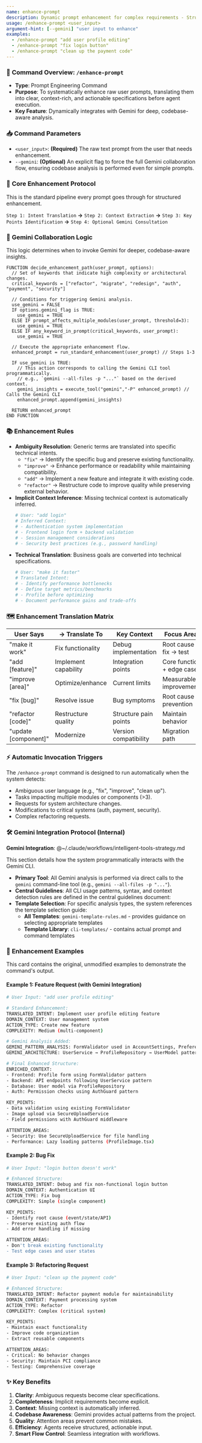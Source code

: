 ```yaml
---
name: enhance-prompt
description: Dynamic prompt enhancement for complex requirements - Structured enhancement of user prompts before agent execution
usage: /enhance-prompt <user_input>
argument-hint: [--gemini] "user input to enhance"
examples:
  - /enhance-prompt "add user profile editing"
  - /enhance-prompt "fix login button"
  - /enhance-prompt "clean up the payment code"
---
```


### 🚀 **Command Overview: `/enhance-prompt`**

-   **Type**: Prompt Engineering Command
-   **Purpose**: To systematically enhance raw user prompts, translating them into clear, context-rich, and actionable specifications before agent execution.
-   **Key Feature**: Dynamically integrates with Gemini for deep, codebase-aware analysis.

### 📥 **Command Parameters**

-   `<user_input>`: **(Required)** The raw text prompt from the user that needs enhancement.
-   `--gemini`: **(Optional)** An explicit flag to force the full Gemini collaboration flow, ensuring codebase analysis is performed even for simple prompts.

### 🔄 **Core Enhancement Protocol**

This is the standard pipeline every prompt goes through for structured enhancement.

`Step 1: Intent Translation` **->** `Step 2: Context Extraction` **->** `Step 3: Key Points Identification` **->** `Step 4: Optional Gemini Consultation`

### 🧠 **Gemini Collaboration Logic**

This logic determines when to invoke Gemini for deeper, codebase-aware insights.

```pseudo
FUNCTION decide_enhancement_path(user_prompt, options):
  // Set of keywords that indicate high complexity or architectural changes.
  critical_keywords = ["refactor", "migrate", "redesign", "auth", "payment", "security"]

  // Conditions for triggering Gemini analysis.
  use_gemini = FALSE
  IF options.gemini_flag is TRUE:
    use_gemini = TRUE
  ELSE IF prompt_affects_multiple_modules(user_prompt, threshold=3):
    use_gemini = TRUE
  ELSE IF any_keyword_in_prompt(critical_keywords, user_prompt):
    use_gemini = TRUE

  // Execute the appropriate enhancement flow.
  enhanced_prompt = run_standard_enhancement(user_prompt) // Steps 1-3

  IF use_gemini is TRUE:
    // This action corresponds to calling the Gemini CLI tool programmatically.
    // e.g., `gemini --all-files -p "..."` based on the derived context.
    gemini_insights = execute_tool("gemini","-P" enhanced_prompt) // Calls the Gemini CLI
    enhanced_prompt.append(gemini_insights)

  RETURN enhanced_prompt
END FUNCTION
```

### 📚 **Enhancement Rules**

-   **Ambiguity Resolution**: Generic terms are translated into specific technical intents.
    -   `"fix"` → Identify the specific bug and preserve existing functionality.
    -   `"improve"` → Enhance performance or readability while maintaining compatibility.
    -   `"add"` → Implement a new feature and integrate it with existing code.
    -   `"refactor"` → Restructure code to improve quality while preserving external behavior.
-   **Implicit Context Inference**: Missing technical context is automatically inferred.
    ```bash
    # User: "add login"
    # Inferred Context:
    # - Authentication system implementation
    # - Frontend login form + backend validation
    # - Session management considerations
    # - Security best practices (e.g., password handling)
    ```
-   **Technical Translation**: Business goals are converted into technical specifications.
    ```bash
    # User: "make it faster"
    # Translated Intent:
    # - Identify performance bottlenecks
    # - Define target metrics/benchmarks
    # - Profile before optimizing
    # - Document performance gains and trade-offs
    ```

### 🗺️ **Enhancement Translation Matrix**

| User Says          | → Translate To          | Key Context             | Focus Areas                 |
| ------------------ | ----------------------- | ----------------------- | --------------------------- |
| "make it work"     | Fix functionality       | Debug implementation    | Root cause → fix → test     |
| "add [feature]"    | Implement capability    | Integration points      | Core function + edge cases  |
| "improve [area]"   | Optimize/enhance        | Current limits          | Measurable improvements     |
| "fix [bug]"        | Resolve issue           | Bug symptoms            | Root cause + prevention     |
| "refactor [code]"  | Restructure quality     | Structure pain points   | Maintain behavior           |
| "update [component]" | Modernize               | Version compatibility   | Migration path              |

### ⚡ **Automatic Invocation Triggers**

The `/enhance-prompt` command is designed to run automatically when the system detects:
-   Ambiguous user language (e.g., "fix", "improve", "clean up").
-   Tasks impacting multiple modules or components (>3).
-   Requests for system architecture changes.
-   Modifications to critical systems (auth, payment, security).
-   Complex refactoring requests.

### 🛠️ **Gemini Integration Protocol (Internal)**

**Gemini Integration**: @~/.claude/workflows/intelligent-tools-strategy.md

This section details how the system programmatically interacts with the Gemini CLI.
-   **Primary Tool**: All Gemini analysis is performed via direct calls to the `gemini` command-line tool (e.g., `gemini --all-files -p "..."`).
-   **Central Guidelines**: All CLI usage patterns, syntax, and context detection rules are defined in the central guidelines document:
-   **Template Selection**: For specific analysis types, the system references the template selection guide:
    -   **All Templates**: `gemini-template-rules.md` - provides guidance on selecting appropriate templates
    -   **Template Library**: `cli-templates/` - contains actual prompt and command templates

### 📝 **Enhancement Examples**

This card contains the original, unmodified examples to demonstrate the command's output.

#### Example 1: Feature Request (with Gemini Integration)
```bash
# User Input: "add user profile editing"

# Standard Enhancement:
TRANSLATED_INTENT: Implement user profile editing feature
DOMAIN_CONTEXT: User management system
ACTION_TYPE: Create new feature
COMPLEXITY: Medium (multi-component)

# Gemini Analysis Added:
GEMINI_PATTERN_ANALYSIS: FormValidator used in AccountSettings, PreferencesEditor
GEMINI_ARCHITECTURE: UserService → ProfileRepository → UserModel pattern

# Final Enhanced Structure:
ENRICHED_CONTEXT:
- Frontend: Profile form using FormValidator pattern
- Backend: API endpoints following UserService pattern
- Database: User model via ProfileRepository
- Auth: Permission checks using AuthGuard pattern

KEY_POINTS:
- Data validation using existing FormValidator
- Image upload via SecureUploadService
- Field permissions with AuthGuard middleware

ATTENTION_AREAS:
- Security: Use SecureUploadService for file handling
- Performance: Lazy loading patterns (ProfileImage.tsx)
```

#### Example 2: Bug Fix
```bash
# User Input: "login button doesn't work"

# Enhanced Structure:
TRANSLATED_INTENT: Debug and fix non-functional login button
DOMAIN_CONTEXT: Authentication UI
ACTION_TYPE: Fix bug
COMPLEXITY: Simple (single component)

KEY_POINTS:
- Identify root cause (event/state/API)
- Preserve existing auth flow
- Add error handling if missing

ATTENTION_AREAS:
- Don't break existing functionality
- Test edge cases and user states
```

#### Example 3: Refactoring Request
```bash
# User Input: "clean up the payment code"

# Enhanced Structure:
TRANSLATED_INTENT: Refactor payment module for maintainability
DOMAIN_CONTEXT: Payment processing system
ACTION_TYPE: Refactor
COMPLEXITY: Complex (critical system)

KEY_POINTS:
- Maintain exact functionality
- Improve code organization
- Extract reusable components

ATTENTION_AREAS:
- Critical: No behavior changes
- Security: Maintain PCI compliance
- Testing: Comprehensive coverage
```

### ✨ **Key Benefits**

1.  **Clarity**: Ambiguous requests become clear specifications.
2.  **Completeness**: Implicit requirements become explicit.
3.  **Context**: Missing context is automatically inferred.
4.  **Codebase Awareness**: Gemini provides actual patterns from the project.
5.  **Quality**: Attention areas prevent common mistakes.
6.  **Efficiency**: Agents receive structured, actionable input.
7.  **Smart Flow Control**: Seamless integration with workflows.
